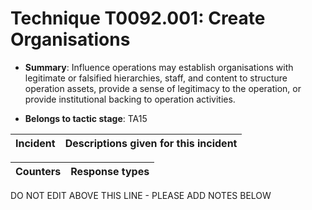 # Technique T0092.001: Create Organisations

* **Summary**: Influence operations may establish organisations with legitimate or falsified hierarchies, staff, and content to structure operation assets, provide a sense of legitimacy to the operation, or provide institutional backing to operation activities.

* **Belongs to tactic stage**: TA15


| Incident | Descriptions given for this incident |
| -------- | -------------------- |



| Counters | Response types |
| -------- | -------------- |


DO NOT EDIT ABOVE THIS LINE - PLEASE ADD NOTES BELOW